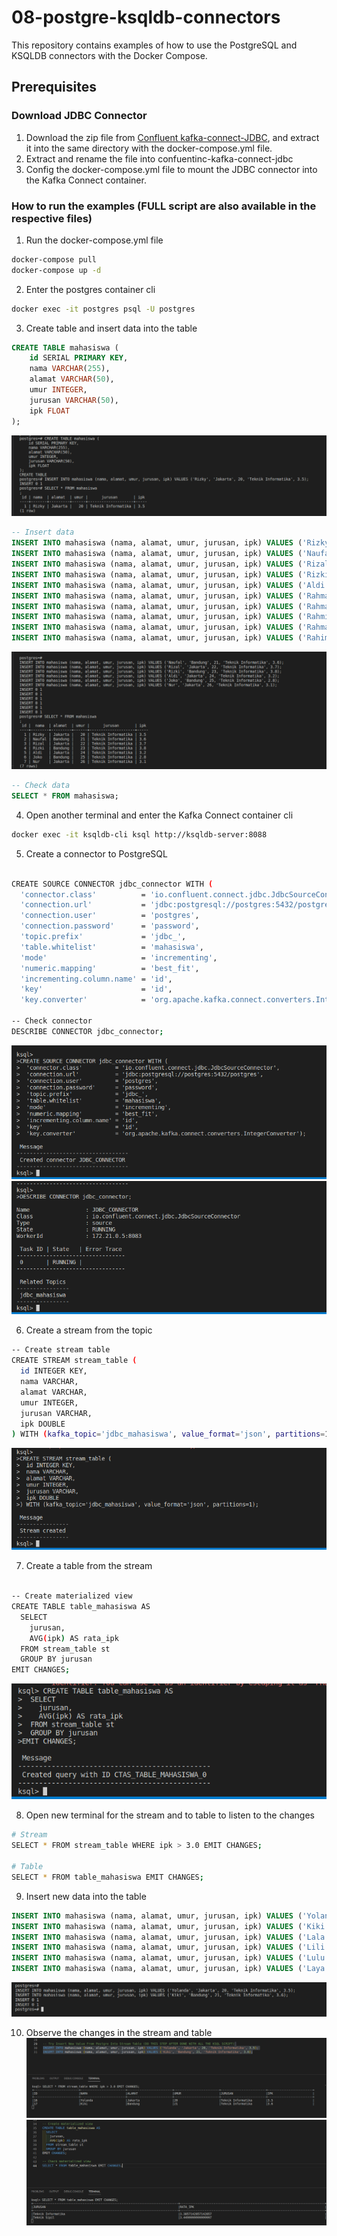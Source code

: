 # 08-postgre-ksqldb-connectors

This repository contains examples of how to use the PostgreSQL and KSQLDB connectors with the Docker Compose.

## Prerequisites

### Download JDBC Connector
1. Download the zip file from [Confluent kafka-connect-JDBC](https://www.confluent.io/hub/confluentinc/kafka-connect-jdbc), and extract it into the same directory with the docker-compose.yml file.
2. Extract and rename the file into confuentinc-kafka-connect-jdbc
3. Config the docker-compose.yml file to mount the JDBC connector into the Kafka Connect container.

### How to run the examples (FULL script are also available in the respective files)
1. Run the docker-compose.yml file
```bash
docker-compose pull
docker-compose up -d
```
2. Enter the postgres container cli
```bash
docker exec -it postgres psql -U postgres
```
3. Create table and insert data into the table
```sql
CREATE TABLE mahasiswa (
    id SERIAL PRIMARY KEY,
    nama VARCHAR(255),
    alamat VARCHAR(50),
    umur INTEGER,
    jurusan VARCHAR(50),
    ipk FLOAT
);
```
![postgre_table](docs/1-create-postgre-table.png)

```sql
-- Insert data
INSERT INTO mahasiswa (nama, alamat, umur, jurusan, ipk) VALUES ('Rizky', 'Jakarta', 20, 'Teknik Informatika', 3.5);
INSERT INTO mahasiswa (nama, alamat, umur, jurusan, ipk) VALUES ('Naufal', 'Bandung', 21, 'Teknik Informatika', 3.6);
INSERT INTO mahasiswa (nama, alamat, umur, jurusan, ipk) VALUES ('Rizal', 'Jakarta', 22, 'Teknik Informatika', 3.7);
INSERT INTO mahasiswa (nama, alamat, umur, jurusan, ipk) VALUES ('Rizki', 'Bandung', 23, 'Teknik Informatika', 3.8);
INSERT INTO mahasiswa (nama, alamat, umur, jurusan, ipk) VALUES ('Aldi', 'Jakarta', 24, 'Teknik Informatika', 3.2);
INSERT INTO mahasiswa (nama, alamat, umur, jurusan, ipk) VALUES ('Rahmat', 'Bandung', 27, 'Teknik Sipil', 2.9);
INSERT INTO mahasiswa (nama, alamat, umur, jurusan, ipk) VALUES ('Rahman', 'Jakarta', 28, 'Teknik Sipil', 3.0);
INSERT INTO mahasiswa (nama, alamat, umur, jurusan, ipk) VALUES ('Rahmi', 'Bandung', 29, 'Teknik Sipil', 3.3);
INSERT INTO mahasiswa (nama, alamat, umur, jurusan, ipk) VALUES ('Rahma', 'Jakarta', 30, 'Teknik Sipil', 3.6);
INSERT INTO mahasiswa (nama, alamat, umur, jurusan, ipk) VALUES ('Rahim', 'Bandung', 31, 'Teknik Sipil', 3.9);
```
![postgre_insert](docs/2-populate-postgre.png)

```sql
-- Check data
SELECT * FROM mahasiswa;
```


4. Open another terminal and enter the Kafka Connect container cli
```bash
docker exec -it ksqldb-cli ksql http://ksqldb-server:8088
```

5. Create a connector to PostgreSQL
```bash

CREATE SOURCE CONNECTOR jdbc_connector WITH (
  'connector.class'          = 'io.confluent.connect.jdbc.JdbcSourceConnector',
  'connection.url'           = 'jdbc:postgresql://postgres:5432/postgres',
  'connection.user'          = 'postgres',
  'connection.password'      = 'password',
  'topic.prefix'             = 'jdbc_',
  'table.whitelist'          = 'mahasiswa',
  'mode'                     = 'incrementing',
  'numeric.mapping'          = 'best_fit',  
  'incrementing.column.name' = 'id',
  'key'                      = 'id',
  'key.converter'            = 'org.apache.kafka.connect.converters.IntegerConverter');

-- Check connector
DESCRIBE CONNECTOR jdbc_connector;
```
![ksqldb_connector](docs/3-create-jdbc-connector.png)
![desc_connector](docs/4-describe-connector.png)

6. Create a stream from the topic
```bash
-- Create stream table
CREATE STREAM stream_table (
  id INTEGER KEY,
  nama VARCHAR,
  alamat VARCHAR,
  umur INTEGER,
  jurusan VARCHAR,
  ipk DOUBLE
) WITH (kafka_topic='jdbc_mahasiswa', value_format='json', partitions=1);
```

![ksqldb_stream](docs/5-create-stream-table.png)

7. Create a table from the stream
```bash

-- Create materialized view
CREATE TABLE table_mahasiswa AS
  SELECT
    jurusan,
    AVG(ipk) AS rata_ipk
  FROM stream_table st
  GROUP BY jurusan
EMIT CHANGES;
```

![ksqldb_table](docs/6-create-materialized-view-table.png)

8. Open new terminal for the stream and to table to listen to the changes
```bash
# Stream
SELECT * FROM stream_table WHERE ipk > 3.0 EMIT CHANGES;

# Table
SELECT * FROM table_mahasiswa EMIT CHANGES;
```

9. Insert new data into the table
```sql
INSERT INTO mahasiswa (nama, alamat, umur, jurusan, ipk) VALUES ('Yolanda', 'Jakarta', 20, 'Teknik Informatika', 3.5);
INSERT INTO mahasiswa (nama, alamat, umur, jurusan, ipk) VALUES ('Kiki', 'Bandung', 21, 'Teknik Informatika', 3.6);
INSERT INTO mahasiswa (nama, alamat, umur, jurusan, ipk) VALUES ('Lala', 'Jakarta', 22, 'Teknik Informatika', 3.7);
INSERT INTO mahasiswa (nama, alamat, umur, jurusan, ipk) VALUES ('Lili', 'Bandung', 23, 'Teknik Informatika', 3.8);
INSERT INTO mahasiswa (nama, alamat, umur, jurusan, ipk) VALUES ('Lulu', 'Jakarta', 24, 'Teknik Informatika', 3.2);
INSERT INTO mahasiswa (nama, alamat, umur, jurusan, ipk) VALUES ('Laya', 'Bandung', 27, 'Teknik Sipil', 2.9);
```
![postgre_insert](docs/7-insert-new-postgre-data.png)

10. Observe the changes in the stream and table
![ksqldb_stream](docs/8-stream-listen-to-postgre.png)
![ksqldb_table](docs/9-materialized-table-listen-to-postgre.png)
